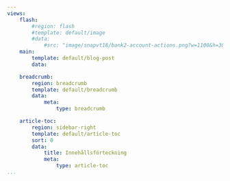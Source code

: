 ```yaml
---
views:
    flash:
        #region: flash
        #template: default/image
        #data:
            #src: "image/snapvt18/bank2-account-actions.png?w=1100&h=300&cf&c=600,270,0,0&f=grayscale&f1=smooth,-8&f2=pixelate,4,1"
    main:
        template: default/blog-post
        data:

    breadcrumb:
        region: breadcrumb
        template: default/breadcrumb
        data:
            meta:
                type: breadcrumb

    article-toc:
        region: sidebar-right
        template: default/article-toc
        sort: 0
        data:
            title: Innehållsförteckning
            meta:
                type: article-toc
...
```

